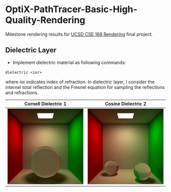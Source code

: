 # OptiX-PathTracer-Basic-High-Quality-Rendering
Milestone rendering results for [UCSD CSE 168 Rendering](http://cseweb.ucsd.edu/~viscomp/classes/cse168/sp20/168.html) final project.

## Dielectric Layer
- Implement dielectric material as following commands:
 ```
 dielectric <ior>
 ```
 where ior indicates index of refraction. In dielectric layer, I consider the internel total reflection and the Fresnel equation for sampling the reflections and refractions.
 
Cornell Dielectric 1       | Cosine Dielectric 2
:-------------------------:|:--------------------------:
![](https://github.com/yuyingyeh/OptiX-PathTracer-Basic-High-Quality-Rendering/blob/master/img/cornellDielectric.png)  |  ![](https://github.com/yuyingyeh/OptiX-PathTracer-Basic-High-Quality-Rendering/blob/master/img/cornellDielectric2.png)
